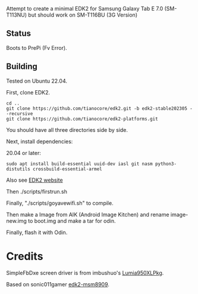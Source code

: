 Attempt to create a minimal EDK2 for Samsung Galaxy Tab E 7.0 (SM-T113NU) but should work on SM-T116BU (3G Version)

## Status
Boots to PrePi (Fv Error).

## Building
Tested on Ubuntu 22.04.

First, clone EDK2.

```
cd ..
git clone https://github.com/tianocore/edk2.git -b edk2-stable202305 --recursive
git clone https://github.com/tianocore/edk2-platforms.git
```

You should have all three directories side by side.

Next, install dependencies:

20.04 or later:

```
sudo apt install build-essential uuid-dev iasl git nasm python3-distutils crossbuild-essential-armel
```

Also see [EDK2 website](https://github.com/tianocore/tianocore.github.io/wiki/Using-EDK-II-with-Native-GCC#Install_required_software_from_apt)

Then ./scripts/firstrun.sh

Finally, "./scripts/goyavewifi.sh" to compile.

Then make a Image from AIK (Android Image Kitchen) and rename image-new.img to boot.img and make a tar for odin.

Finally, flash it with Odin.

# Credits

SimpleFbDxe screen driver is from imbushuo's [Lumia950XLPkg](https://github.com/WOA-Project/Lumia950XLPkg).

Based on sonic011gamer [edk2-msm8909](https://github.com/sonic011gamer/edk2-msm8909).

